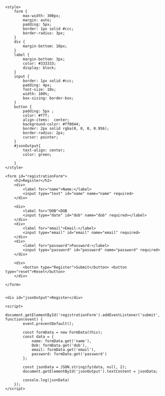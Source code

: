 <!DOCTYPE html>
<html lang="en">
<head>
    <meta charset="UTF-8">
    <meta http-equiv="X-UA-Compatible" content="IE=edge">
    <meta name="viewport" content="width=device-width, initial-scale=1.0">
    <title>Document</title>


    <style>
        form {
            max-width: 300px;
            margin: auto;
            padding: 5px;
            border: 1px solid #ccc;
            border-radius: 3px;
        }
        div {
            margin-bottom: 10px;
        }
        label {
            margin-bottom: 3px;
            color: #333333;
            display: block;
        }
        input {
            border: 1px solid #ccc;
            padding: 4px;
            font-size: 10x;
            width: 100%;
            box-sizing: border-box;
        }
        button {
            padding: 5px ;
            color: #fff;
            align-items:  center;
            background-color: #ff0044;
            border: 2px solid rgba(0, 0, 0, 0.956);
            border-radius: 2px;
            cursor: pointer;
        }
        #jsonOutput{
            text-align: center;
            color: green;

        }
    </style>

</head>
<body>

    <form id="registrationForm">
        <h2>Register</h2>
        <div>
            <label for="name">Name:</label>
            <input type="text" id="name" name="name" required>
        </div>
        
        <div>
            <label for="DOB">DOB
            <input type="date" id="dob" name="dob" required></label>
        </div>
        <div>
            <label for="email">Email:</label>
            <input type="email" id="email" name="email" required>
        </div>
        <div>
            <label for="password">Password:</label>
            <input type="password" id="password" name="password" required>
        </div>

        <div>
            <button type="Register">Submit</button> <button type="reset">Reset</button>
        </div>

    </form>


    <div id="jsonOutput">Register</div>

    <script>
        document.getElementById('registrationForm').addEventListener('submit', function(event) {
            event.preventDefault(); 

            const formData = new FormData(this);
            const data = {
                name: formData.get('name'),
                Dob: formData.get('dob'),
                email: formData.get('email'),
                password: formData.get('password')
            };

            const jsonData = JSON.stringify(data, null, 2); 
            document.getElementById('jsonOutput').textContent = jsonData;

            console.log(jsonData)
        });
    </script>

</body>
</html>
